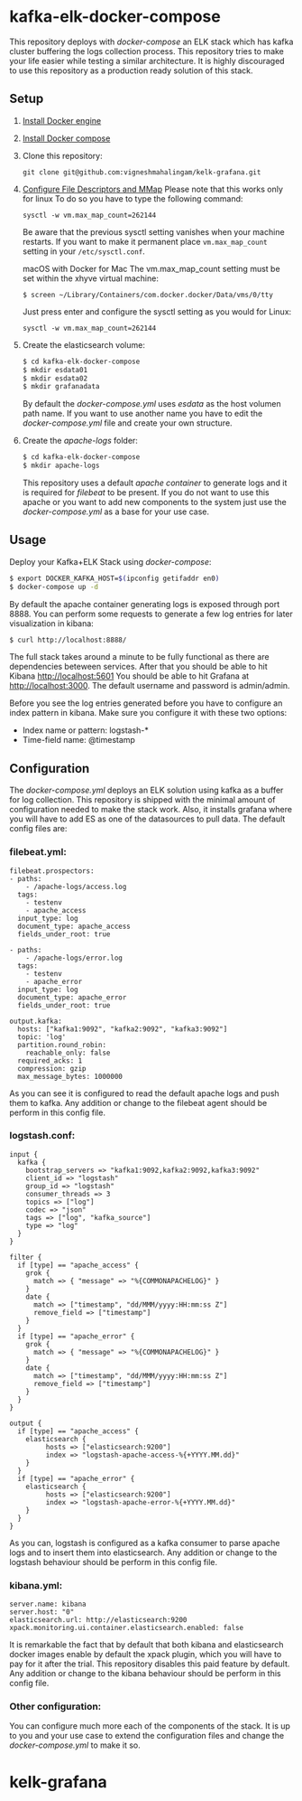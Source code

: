 # kafka-elk-docker-compose
This repository deploys with *docker-compose* an ELK stack which has kafka cluster buffering the logs collection process. This repository tries to make your life easier while testing a similar architecture. It is highly discouraged to use this repository as a production ready solution of this stack.

## Setup

1.  [Install Docker engine](https://docs.docker.com/engine/installation/)
2.  [Install Docker compose](https://docs.docker.com/compose/install/)
3.  Clone this repository:
    ```
    git clone git@github.com:vigneshmahalingam/kelk-grafana.git
    ```
4. [Configure File Descriptors and MMap](https://www.elastic.co/guide/en/elasticsearch/guide/current/_file_descriptors_and_mmap.html)
Please note that this works only for linux
To do so you have to type the following command:
    ```
    sysctl -w vm.max_map_count=262144
    ```
    Be aware that the previous sysctl setting vanishes when your machine restarts.
    If you want to make it permanent place `vm.max_map_count` setting in your `/etc/sysctl.conf`.

    macOS with Docker for Mac
    The vm.max_map_count setting must be set within the xhyve virtual machine:

    ```
    $ screen ~/Library/Containers/com.docker.docker/Data/vms/0/tty
    ```
    
    Just press enter and configure the sysctl setting as you would for Linux:
    ```
    sysctl -w vm.max_map_count=262144
    ```
    
5. Create the elasticsearch volume:
    ```bash
    $ cd kafka-elk-docker-compose
    $ mkdir esdata01
    $ mkdir esdata02
    $ mkdir grafanadata
    ```
    By default the *docker-compose.yml* uses *esdata* as the host volumen path name. If you want to use another name you have to edit the *docker-compose.yml* file and create your own structure.
6. Create the *apache-logs* folder:
    ```bash
    $ cd kafka-elk-docker-compose
    $ mkdir apache-logs
    ```
    This repository uses a default *apache container* to generate logs and it is required for *filebeat* to be present. If you do not want to use this apache or you want to add new components to the system just use the *docker-compose.yml* as a base for your use case.

## Usage

Deploy your Kafka+ELK Stack using *docker-compose*:

```bash
$ export DOCKER_KAFKA_HOST=$(ipconfig getifaddr en0)
$ docker-compose up -d
```
By default the apache container generating logs is exposed through port 8888. You can perform some requests to generate a few log entries for later visualization in kibana:

``` bash
$ curl http://localhost:8888/
```

The full stack takes around a minute to be fully functional as there are dependencies beteween services.
After that you should be able to hit Kibana [http://localhost:5601](http://localhost:5601)
You should be able to hit Grafana at [http://localhost:3000](http://localhost:3000). The default username and password is admin/admin.

Before you see the log entries generated before you have to configure an index pattern in kibana. Make sure you configure it with these two options:
* Index name or pattern: logstash-*
* Time-field name: @timestamp

## Configuration
The *docker-compose.yml* deploys an ELK solution using kafka as a buffer for log collection. This repository is shipped with the minimal amount of configuration needed to make the stack work. Also, it installs grafana where you will have to add ES as one of the datasources to pull data. The default config files are:
### filebeat.yml:
```
filebeat.prospectors:
- paths:
    - /apache-logs/access.log
  tags:
    - testenv
    - apache_access
  input_type: log
  document_type: apache_access
  fields_under_root: true

- paths:
    - /apache-logs/error.log
  tags:
    - testenv
    - apache_error
  input_type: log
  document_type: apache_error
  fields_under_root: true

output.kafka:
  hosts: ["kafka1:9092", "kafka2:9092", "kafka3:9092"]
  topic: 'log'
  partition.round_robin:
    reachable_only: false
  required_acks: 1
  compression: gzip
  max_message_bytes: 1000000
```
As you can see it is configured to read the default apache logs and push them to kafka. Any addition or change to the filebeat agent should be perform in this config file.

### logstash.conf:
```
input {
  kafka {
    bootstrap_servers => "kafka1:9092,kafka2:9092,kafka3:9092"
    client_id => "logstash"
    group_id => "logstash"
    consumer_threads => 3
    topics => ["log"]
    codec => "json"
    tags => ["log", "kafka_source"]
    type => "log"
  }
}

filter {
  if [type] == "apache_access" {
    grok {
      match => { "message" => "%{COMMONAPACHELOG}" }
    }
    date {
      match => ["timestamp", "dd/MMM/yyyy:HH:mm:ss Z"]
      remove_field => ["timestamp"]
    }
  }
  if [type] == "apache_error" {
    grok {
      match => { "message" => "%{COMMONAPACHELOG}" }
    }
    date {
      match => ["timestamp", "dd/MMM/yyyy:HH:mm:ss Z"]
      remove_field => ["timestamp"]
    }
  }
}

output {
  if [type] == "apache_access" {
    elasticsearch {
         hosts => ["elasticsearch:9200"]
         index => "logstash-apache-access-%{+YYYY.MM.dd}"
    }
  }
  if [type] == "apache_error" {
    elasticsearch {
         hosts => ["elasticsearch:9200"]
         index => "logstash-apache-error-%{+YYYY.MM.dd}"
    }
  }
}
```
As you can, logstash is configured as a kafka consumer to parse apache logs and to insert them into elasticsearch. Any addition or change to the logstash behaviour should be perform in this config file.

### kibana.yml:
```
server.name: kibana
server.host: "0"
elasticsearch.url: http://elasticsearch:9200
xpack.monitoring.ui.container.elasticsearch.enabled: false
```

It is remarkable the fact that by default that both kibana and elasticsearch docker images enable by default the xpack plugin, which you will have to pay for it after the trial. This repository disables this paid feature by default. Any addition or change to the kibana behaviour should be perform in this config file.

### Other configuration:
You can configure much more each of the components of the stack. It is up to you and your use case to extend the configuration files and change the *docker-compose.yml* to make it so.
# kelk-grafana
